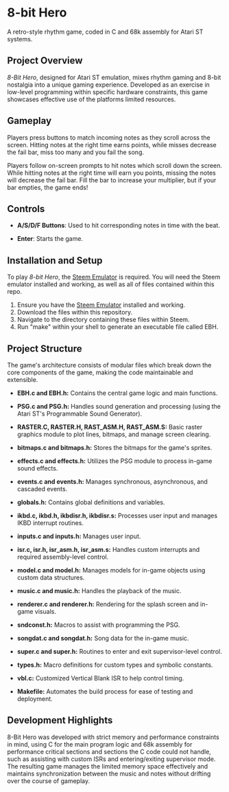# 8-bit Hero

A retro-style rhythm game, coded in C and 68k assembly for Atari ST systems.

## Project Overview
*8-Bit Hero*, designed for Atari ST emulation, mixes rhythm gaming and 8-bit nostalgia into a unique gaming experience. Developed as an exercise in low-level programming within specific hardware constraints, this game showcases effective use of the platforms limited resources. 

## Gameplay
Players press buttons to match incoming notes as they scroll across the screen. Hitting notes at the right time earns points, while misses decrease the fail bar, miss too many and you fail the song.

Players follow on-screen prompts to hit notes which scroll down the screen. While hitting notes at the right time will earn you points, missing the notes will decrease the fail bar. Fill the bar to increase your multiplier, but if your bar empties, the game ends!

## Controls
- **A/S/D/F Buttons**: Used to hit corresponding notes in time with the beat.

- **Enter**: Starts the game.

## Installation and Setup
To play *8-bit Hero*, the [Steem Emulator](http://steem.atari.st/) is required. You will need the Steem emulator installed and working, as well as all of files contained within this repo.

1. Ensure you have the [Steem Emulator](http://steem.atari.st/) installed and working.
2. Download the files within this repository.
3. Navigate to the directory containing these files within Steem.
4. Run "make" within your shell to generate an executable file called EBH.

## Project Structure

The game's architecture consists of modular files which break down the core components of the game, making the code maintainable and extensible. 

- **EBH.c and EBH.h:** Contains the central game logic and main functions.

- **PSG.c and PSG.h:** Handles sound generation and processing (using the Atari ST's Programmable Sound Generator).

- **RASTER.C, RASTER.H, RAST_ASM.H, RAST_ASM.S:** Basic raster graphics module to plot lines, bitmaps, and manage screen clearing.

- **bitmaps.c and bitmaps.h:** Stores the bitmaps for the game's sprites.

- **effects.c and effects.h:** Utilizes the PSG module to process in-game sound effects.

- **events.c and events.h:** Manages synchronous, asynchronous, and cascaded events.

- **globals.h:** Contains global definitions and variables.

- **ikbd.c, ikbd.h, ikbdisr.h, ikbdisr.s:** Processes user input and manages IKBD interrupt routines.

- **inputs.c and inputs.h:** Manages user input.

- **isr.c, isr.h, isr_asm.h, isr_asm.s:** Handles custom interrupts and required assembly-level control.

- **model.c and model.h:** Manages models for in-game objects using custom data structures.

- **music.c and music.h:** Handles the playback of the music.

- **renderer.c and renderer.h:** Rendering for the splash screen and in-game visuals.

- **sndconst.h:** Macros to assist with programming the PSG.

- **songdat.c and songdat.h:** Song data for the in-game music.

- **super.c and super.h:** Routines to enter and exit supervisor-level control.

- **types.h:** Macro definitions for custom types and symbolic constants.

- **vbl.c:** Customized Vertical Blank ISR to help control timing.

- **Makefile:** Automates the build process for ease of testing and deployment.

## Development Highlights 

8-Bit Hero was developed with strict memory and performance constraints in mind, using C for the main program logic and 68k assembly for performance critical sections and sections the C code could not handle, such as assisting with custom ISRs and entering/exiting supervisor mode. The resulting game manages the limited memory space effectively and maintains synchronization between the music and notes without drifting over the course of gameplay. 